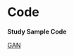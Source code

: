 # Code
**Study Sample Code**

[GAN](https://github.com/shinhaha/MachineLearning_tensorflow/tree/master/Code/GAN)

